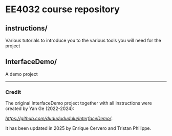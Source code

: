 # EE4032 course repository

## instructions/
Various tutorials to introduce you to the various tools you will need for the project

## InterfaceDemo/
A demo project

---

### Credit
The original InterfaceDemo project together with all instructions were created by Yan Ge (2022-2024): 

*https://github.com/dududududulu/InterfaceDemo/*.

It has been updated in 2025 by Enrique Cervero and Tristan Philippe. 
